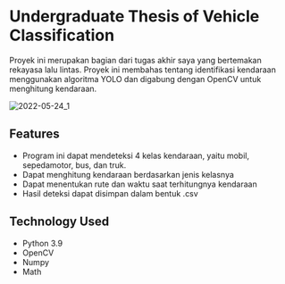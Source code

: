 # Undergraduate Thesis of Vehicle Classification 
Proyek ini merupakan bagian dari tugas akhir saya yang bertemakan rekayasa lalu lintas.
Proyek ini membahas tentang identifikasi kendaraan menggunakan algoritma YOLO dan digabung dengan OpenCV untuk menghitung kendaraan.

![2022-05-24_1](https://user-images.githubusercontent.com/80908686/202375673-6fda3523-2a65-4de6-92eb-cf1100706921.png)

## Features
* Program ini dapat mendeteksi 4 kelas kendaraan, yaitu mobil, sepedamotor, bus, dan truk.
* Dapat menghitung kendaraan berdasarkan jenis kelasnya
* Dapat menentukan rute dan waktu saat terhitungnya kendaraan
* Hasil deteksi dapat disimpan dalam bentuk .csv

## Technology Used
* Python 3.9
* OpenCV
* Numpy
* Math
